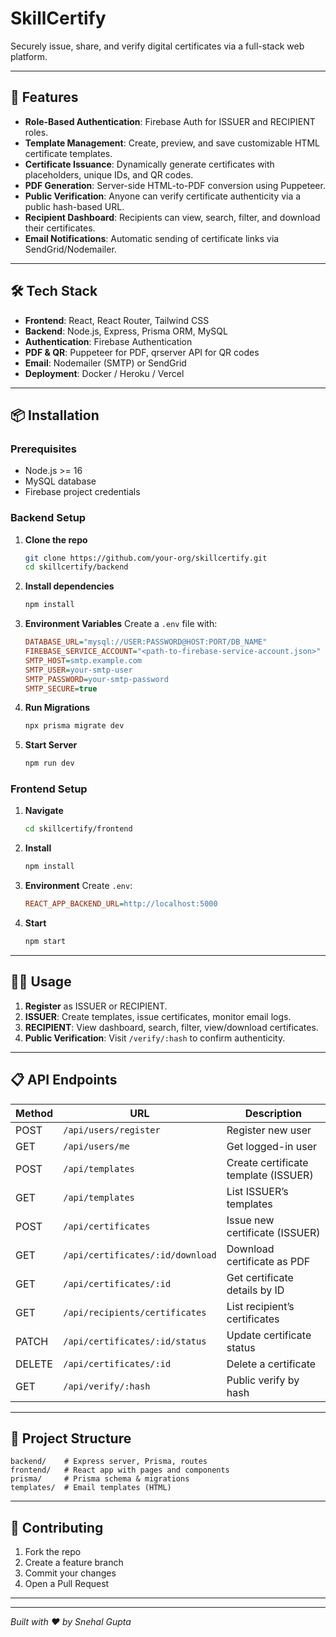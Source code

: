 # SkillCertify

Securely issue, share, and verify digital certificates via a full-stack web platform.

---

## 🚀 Features

* **Role-Based Authentication**: Firebase Auth for ISSUER and RECIPIENT roles.
* **Template Management**: Create, preview, and save customizable HTML certificate templates.
* **Certificate Issuance**: Dynamically generate certificates with placeholders, unique IDs, and QR codes.
* **PDF Generation**: Server-side HTML-to-PDF conversion using Puppeteer.
* **Public Verification**: Anyone can verify certificate authenticity via a public hash-based URL.
* **Recipient Dashboard**: Recipients can view, search, filter, and download their certificates.
* **Email Notifications**: Automatic sending of certificate links via SendGrid/Nodemailer.
  
  

---

## 🛠️ Tech Stack

* **Frontend**: React, React Router, Tailwind CSS
* **Backend**: Node.js, Express, Prisma ORM, MySQL
* **Authentication**: Firebase Authentication
* **PDF & QR**: Puppeteer for PDF, qrserver API for QR codes
* **Email**: Nodemailer (SMTP) or SendGrid
* **Deployment**: Docker / Heroku / Vercel

---

## 📦 Installation

### Prerequisites

* Node.js >= 16
* MySQL database
* Firebase project credentials

### Backend Setup

1. **Clone the repo**

   ```bash
   git clone https://github.com/your-org/skillcertify.git
   cd skillcertify/backend
   ```
2. **Install dependencies**

   ```bash
   npm install
   ```
3. **Environment Variables**
   Create a `.env` file with:

   ```ini
   DATABASE_URL="mysql://USER:PASSWORD@HOST:PORT/DB_NAME"
   FIREBASE_SERVICE_ACCOUNT="<path-to-firebase-service-account.json>"
   SMTP_HOST=smtp.example.com
   SMTP_USER=your-smtp-user
   SMTP_PASSWORD=your-smtp-password
   SMTP_SECURE=true
   ```
4. **Run Migrations**

   ```bash
   npx prisma migrate dev
   ```
5. **Start Server**

   ```bash
   npm run dev
   ```

### Frontend Setup

1. **Navigate**

   ```bash
   cd skillcertify/frontend
   ```
2. **Install**

   ```bash
   npm install
   ```
3. **Environment**
   Create `.env`:

   ```ini
   REACT_APP_BACKEND_URL=http://localhost:5000
   ```
4. **Start**

   ```bash
   npm start
   ```

---

## 🧑‍💻 Usage

1. **Register** as ISSUER or RECIPIENT.
2. **ISSUER**: Create templates, issue certificates, monitor email logs.
3. **RECIPIENT**: View dashboard, search, filter, view/download certificates.
4. **Public Verification**: Visit `/verify/:hash` to confirm authenticity.

---

## 📋 API Endpoints

| Method | URL                              | Description                          |
| ------ | -------------------------------- | ------------------------------------ |
| POST   | `/api/users/register`            | Register new user                    |
| GET    | `/api/users/me`                  | Get logged-in user                   |
| POST   | `/api/templates`                 | Create certificate template (ISSUER) |
| GET    | `/api/templates`                 | List ISSUER’s templates              |
| POST   | `/api/certificates`              | Issue new certificate (ISSUER)       |
| GET    | `/api/certificates/:id/download` | Download certificate as PDF          |
| GET    | `/api/certificates/:id`          | Get certificate details by ID        |
| GET    | `/api/recipients/certificates`   | List recipient’s certificates        |
| PATCH  | `/api/certificates/:id/status`   | Update certificate status            |
| DELETE | `/api/certificates/:id`          | Delete a certificate                 |
| GET    | `/api/verify/:hash`              | Public verify by hash                |

---

## 📂 Project Structure

```
backend/    # Express server, Prisma, routes
frontend/   # React app with pages and components
prisma/     # Prisma schema & migrations
templates/  # Email templates (HTML)
```

---

## 🤝 Contributing

1. Fork the repo
2. Create a feature branch
3. Commit your changes
4. Open a Pull Request

---



---

*Built with ❤ by Snehal Gupta*
